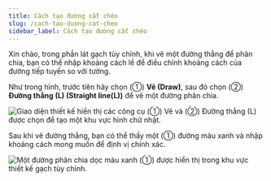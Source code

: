```yaml
---
title: Cách tạo đường cắt chéo
slug: /cach-tao-duong-cat-cheo
sidebar_label: Cách tạo đường cắt chéo
---
```


Xin chào, trong phần lát gạch tùy chỉnh, khi vẽ một đường thẳng để phân chia, bạn có thể nhập khoảng cách lề để điều chỉnh khoảng cách của đường tiếp tuyến so với tường.

Như trong hình, trước tiên hãy chọn (①) **Vẽ (Draw)**, sau đó chọn (②) **Đường thẳng (L) (Straight line(L))** để vẽ một đường phân chia.

![Giao diện thiết kế hiển thị các công cụ (①) Vẽ và (②) Đường thẳng (L) được chọn để tạo một khu vực hình chữ nhật.](https://storage.googleapis.com/jegavn_kb/images/3d2a7ed0-b364-413e-bfd8-f5038f697597.png)

Sau khi vẽ đường thẳng, bạn có thể thấy một (①) đường màu xanh và nhập khoảng cách mong muốn để định vị chính xác.

![Một đường phân chia dọc màu xanh (①) được hiển thị trong khu vực thiết kế gạch tùy chỉnh.](https://storage.googleapis.com/jegavn_kb/images/1d036a3c-8253-481f-a52a-8215c02cd32f.png)